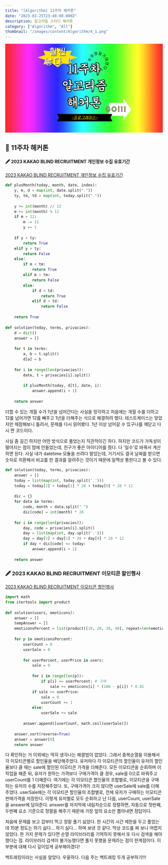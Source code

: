 ```yaml
---
title: "[Algorithm] 11주차 해커톤"
date: "2023-03-25T23:40:00.000Z"
description: 알고리즘 스터디 해커톤
category: ["Algorithm", "All"]
thumbnail: "/images/content/Algorithm/4_1.png"
---
```


![Thumbnail](./1.png)

## 🌱 11주차 해커톤

#### 🖋 2023 KAKAO BLIND RECRUITMENT 개인정보 수집 유효기간

[2023 KAKAO BLIND RECRUITMENT 개인정보 수집 유효기간](https://school.programmers.co.kr/learn/courses/30/lessons/150370?language=python3)

```python
def plusMonth(today, month, date, index):
    y, m, d = map(int, date.split("."))
    ty, tm, td = map(int, today.split("."))

    y += int(month) // 12
    m += int(month) % 12
    if m > 12:
        m -= 12
        y += 1

    if y < ty:
        return True
    elif y > ty:
        return False
    else:
        if m < tm:
            return True
        elif m > tm:
            return False
        else:
            if d < td:
                return True
            elif d > td:
                return False

    return True

def solution(today, terms, privacies):
    d = dict()
    answer = []

    for t in terms:
        a, b = t.split()
        d[a] = b

    for i in range(len(privacies)):
        date, t = privacies[i].split()

        if plusMonth(today, d[t], date, i):
            answer.append(i + 1)

    return answer
```

더할 수 있는 개월 수가 1년을 넘어간다는 사실을 망각하고 처음에는 개월 수를 더하고 12를 넘어가면 12를 빼주고 1년을 더해주는 식으로 해결하려 했다. 테스트케이스는 맞았지만 채점해보니 틀려서, 문제를 다시 읽어봤다. 1년 이상 넘어갈 수 있구나를 깨닫고 다시 짠 코드이다.

사실 좀 길긴 하지만 어떤 방식으로 풀었는지 직관적이긴 하다. 하지만 코드가 가독성이 떨어지는 점이 맘에 안들었는데, 친구가 좋은 아이디어를 줬다. 다 '일수'로 바꿔서 계산하면 된다. 사실 내가 datetime 모듈을 쓰려다 말았는데, 거기서도 결국 날짜를 받으면 숫자로 치환해서 비교를 한 결과를 알려주는 것이기 때문에 일맥상 통한다고 볼 수 있다.

```python
def solution(today, terms, privacies):
    answer = []
    today = list(map(int, today.split('.')))
    today = today[2] + today[1] * 28 + today[0] * 28 * 12

    dic = {}
    for data in terms:
        code, month = data.split(" ")
        dic[code] = int(month) * 28

    for i in range(len(privacies)):
        day, code = privacies[i].split()
        day = list(map(int, day.split('.')))
        day = day[2] + day[1] * 28 + day[0] * 28 * 12
        if day + dic[code] <= today:
            answer.append(i + 1)

    return answer
```

### 🖋 2023 KAKAO BLIND RECRUITMENT 이모티콘 할인행사

[2023 KAKAO BLIND RECRUITMENT 이모티콘 할인행사](https://school.programmers.co.kr/learn/courses/30/lessons/150368?language=python3)

```python
import math
from itertools import product

def solution(users, emoticons):
    answer = []
    tempAnswer = []
    emoticonsPercent = list(product([10, 20, 30, 40], repeat=len(emoticons)))

    for p in emoticonsPercent:
        userCount = 0
        userSale = 0

        for userPercent, userPrice in users:
            sale = 0

            for i in range(len(p)):
                if p[i] >= userPercent: # 구매
                    sale += emoticons[i] * (100 - p[i]) * 0.01
            if sale >= userPrice:
                sale = 0
                userCount += 1
            else:
                userSale += sale

        answer.append([userCount, math.ceil(userSale)])

    answer.sort(reverse=True)
    answer = answer[0]
    return answer
```

다 확인하는 거 이외에는 딱히 생각나는 해결법이 없었다. 그래서 중복순열을 이용해서 각 이모티콘별로 할인율을 배당해주었다. 유저마다 각 이모티콘의 할인율이 유저의 할인율보다 클 때는 sale에 할인된 이모티콘 가격을 더해준다. 모든 이모티콘을 순회하며 이 작업을 해준 뒤, 유저가 원하는 가격보다 구매가격이 클 경우, sale을 0으로 바꿔주고 userCount를 1 더해준다. 여기에는 각 이모티콘 할인율의 조합별로, 이모티콘을 구매하는 유저의 수를 저장해주었다. 또, 구매가격이 크지 않다면 userSale에 sale를 더해주었다. userSale에는 각 이모티콘 할인율의 조합별로, 전체 유저가 구매하는 이모티콘 판매가격을 저장한다. 이렇게 유저별로 모두 순회하고 난 다음, userCount, userSale을 answer에 담아준다. answer를 마지막에 내림차순으로 정렬하면, 자동으로 첫번째, 두번째 요소 기준으로 정렬을 해주기 때문에 가장 앞의 요소만 뽑아내면 정답이다.

처음에 문제를 보고 겁부터 먹고 정말 풀기 싫었다. 한 시간의 시간 제한을 두고 풀었는데 15분 정도는 하기 싫다... 하기 싫다... 하며 보낸 것 같다. 막상 코드를 짜 보니 어렵지 않았다. 한 가지 문제가 있다면 순열 라이브러리를 기억하지 못해서 또 다시 검색을 해야했다는 점. 라이브러리 검색이 불가능했다면 풀지 못했을 문제라는 점이 한계점이다. 이 부분에 대해 다시 깊이있게 공부해야겠다!

백트래킹이라는 사실을 알았다. 우울하다. 다음 주는 백트래킹 두개 공부하기!!!